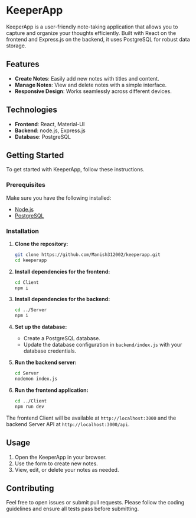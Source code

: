 # KeeperApp

KeeperApp is a user-friendly note-taking application that allows you to capture and organize your thoughts efficiently. Built with React on the frontend and Express.js on the backend, it uses PostgreSQL for robust data storage.

## Features

- **Create Notes**: Easily add new notes with titles and content.
- **Manage Notes**: View and delete notes with a simple interface.
- **Responsive Design**: Works seamlessly across different devices.

## Technologies

- **Frontend**: React, Material-UI
- **Backend**: node.js, Express.js
- **Database**: PostgreSQL

## Getting Started

To get started with KeeperApp, follow these instructions.

### Prerequisites

Make sure you have the following installed:
- [Node.js](https://nodejs.org/)
- [PostgreSQL](https://www.postgresql.org/)

### Installation

1. **Clone the repository:**

    ```bash
    git clone https://github.com/Manish312002/keeperapp.git
    cd keeperapp
    ```

2. **Install dependencies for the frontend:**

    ```bash
    cd Client
    npm i
    ```

3. **Install dependencies for the backend:**

    ```bash
    cd ../Server
    npm i
    ```

4. **Set up the database:**

    - Create a PostgreSQL database.
    - Update the database configuration in `backend/index.js` with your database credentials.

5. **Run the backend server:**

    ```bash
    cd Server
    nodemon index.js
    ```

6. **Run the frontend application:**

    ```bash
    cd ../Client
    npm run dev
    ```

The frontend Client will be available at `http://localhost:3000` and the backend Server API at `http://localhost:3000/api`.

## Usage

1. Open the KeeperApp in your browser.
2. Use the form to create new notes.
3. View, edit, or delete your notes as needed.

## Contributing

Feel free to open issues or submit pull requests. Please follow the coding guidelines and ensure all tests pass before submitting.

